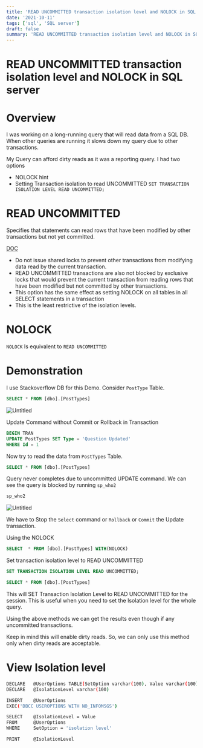 ```yaml
---
title: 'READ UNCOMMITTED transaction isolation level and NOLOCK in SQL server'
date: '2021-10-11'
tags: ['sql', 'SQL server']
draft: false
summary: 'READ UNCOMMITTED transaction isolation level and NOLOCK in SQL server'
---
```


# READ UNCOMMITTED transaction isolation level and NOLOCK in SQL server

# Overview

I was working on a long-running query that will read data from a SQL DB. When other queries are running it slows down my query due to other transactions.

My Query can afford dirty reads as it was a reporting query. I had two options

- NOLOCK hint
- Setting Transaction isolation to read UNCOMMITTED `SET TRANSACTION ISOLATION LEVEL READ UNCOMMITTED;`

# READ UNCOMMITTED

Specifies that statements can read rows that have been modified by other transactions but not yet committed.

[DOC](https://docs.microsoft.com/en-us/sql/t-sql/statements/set-transaction-isolation-level-transact-sql?redirectedfrom=MSDN&view=sql-server-ver15#arguments)

- Do not issue shared locks to prevent other transactions from modifying data read by the current transaction.
- READ UNCOMMITTED transactions are also not blocked by exclusive locks that would prevent the current transaction from reading rows that have been modified but not committed by other transactions.
- This option has the same effect as setting NOLOCK on all tables in all SELECT statements in a transaction
- This is the least restrictive of the isolation levels.

# NOLOCK

`NOLOCK` Is equivalent to `READ UNCOMMITTED`

# Demonstration

I use Stackoverflow DB for this Demo. Consider `PostType` Table.

```sql
SELECT * FROM [dbo].[PostTypes]
```

![Untitled](/static/images/READ-UNCOMMITTED-transaction-isolation-level-and–NOLOCK–in-SQL–server/Untitled.png)

Update Command without Commit or Rollback in Transaction

```sql
BEGIN TRAN
UPDATE PostTypes SET Type = 'Question Updated'
WHERE Id = 1
```

Now try to read the data from `PostTypes` Table.

```sql
SELECT * FROM [dbo].[PostTypes]
```

Query never completes due to uncommitted UPDATE command. We can see the query is blocked by running `sp_who2`

```sql
sp_who2
```

![Untitled](/static/images/READ-UNCOMMITTED-transaction-isolation-level-and–NOLOCK–in-SQL–server/Untitled%201.png)

We have to Stop the `Select` command or `Rollback` or `Commit` the Update transaction.

Using the NOLOCK

```sql
SELECT  * FROM [dbo].[PostTypes] WITH(NOLOCK)
```

Set transaction isolation level to READ UNCOMMITTED

```sql
SET TRANSACTION ISOLATION LEVEL READ UNCOMMITTED;

SELECT * FROM [dbo].[PostTypes]
```

This will SET Transaction Isolation Level to READ UNCOMMITTED for the session. This is useful when you need to set the Isolation level for the whole query.

Using the above methods we can get the results even though if any uncommitted transactions.

Keep in mind this will enable dirty reads. So, we can only use this method only when dirty reads are acceptable.

# View Isolation level

```bash
DECLARE   @UserOptions TABLE(SetOption varchar(100), Value varchar(100))
DECLARE   @IsolationLevel varchar(100)

INSERT    @UserOptions
EXEC('DBCC USEROPTIONS WITH NO_INFOMSGS')

SELECT    @IsolationLevel = Value
FROM      @UserOptions
WHERE     SetOption = 'isolation level'

PRINT     @IsolationLevel
```
